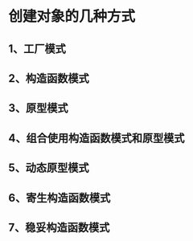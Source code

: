 # 创建对象的几种方式

## 1、工厂模式

## 2、构造函数模式

## 3、原型模式

## 4、组合使用构造函数模式和原型模式

## 5、动态原型模式

## 6、寄生构造函数模式

## 7、稳妥构造函数模式
